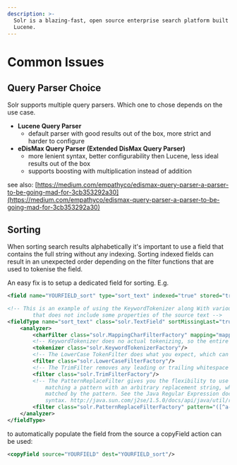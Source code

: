 ```yaml
---
description: >-
  Solr is a blazing-fast, open source enterprise search platform built on Apache
  Lucene.
---
```

# Common Issues

## Query Parser Choice

Solr supports multiple query parsers. Which one to chose depends on the use case.

* **Lucene Query Parser**
  * default parser with good results out of the box, more strict and harder to configure
* **eDisMax Query Parser (Extended DisMax Query Parser)**
  * more lenient syntax, better configurability then Lucene, less ideal results out of the box
  * supports boosting with multiplication instead of addition&#x20;

see also: [https://medium.com/empathyco/edismax-query-parser-a-parser-to-be-going-mad-for-3cb353292a30](https://medium.com/empathyco/edismax-query-parser-a-parser-to-be-going-mad-for-3cb353292a30)

## Sorting

When sorting search results alphabetically it's important to use a field that contains the full string without any indexing. Sorting indexed fields can result in an unexpected order depending on the filter functions that are used to tokenise the field.

An easy fix is to setup a dedicated field for sorting. E.g.

```xml
<field name="YOURFIELD_sort" type="sort_text" indexed="true" stored="true" multiValued="false" default=""/>

<!-- This is an example of using the KeywordTokenizer along With various TokenFilterFactories to produce a sortable field
        that does not include some properties of the source text -->
<fieldType name="sort_text" class="solr.TextField" sortMissingLast="true" omitNorms="true">
    <analyzer>
        <charFilter class="solr.MappingCharFilterFactory" mapping="mapping-ISOLatin1Accent.txt"/>
        <!-- KeywordTokenizer does no actual tokenizing, so the entire input string is preserved as a single token -->
        <tokenizer class="solr.KeywordTokenizerFactory"/>
        <!-- The LowerCase TokenFilter does what you expect, which can be when you want your sorting to be case insensitive -->
        <filter class="solr.LowerCaseFilterFactory"/>
        <!-- The TrimFilter removes any leading or trailing whitespace -->
        <filter class="solr.TrimFilterFactory"/>
        <!-- The PatternReplaceFilter gives you the flexibility to use Java Regular expression to replace any sequence of characters
            matching a pattern with an arbitrary replacement string, which may include back references to portions of the original string
            matched by the pattern. See the Java Regular Expression documentation for more information on pattern and replacement string
            syntax. http://java.sun.com/j2se/1.5.0/docs/api/java/util/regex/package-summary.html -->
        <filter class="solr.PatternReplaceFilterFactory" pattern="([^a-z0-9])" replacement="" replace="all"/>
    </analyzer>
</fieldType>
```

to automatically populate the field from the source a copyField action can be used:

```xml
<copyField source="YOURFIELD" dest="YOURFIELD_sort"/>
```

